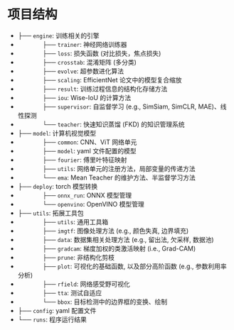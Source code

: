# 项目结构
- ├── `engine`: 训练相关的引擎
- $~~~~~~~~~~~~~~$├── `trainer`: 神经网络训练器
- $~~~~~~~~~~~~~~$├── `loss`: 损失函数 (对比损失，焦点损失)
- $~~~~~~~~~~~~~~$├── `crosstab`: 混淆矩阵 (多分类)
- $~~~~~~~~~~~~~~$├── `evolve`: 超参数进化算法
- $~~~~~~~~~~~~~~$├── `scaling`: EfficientNet 论文中的模型复合缩放
- $~~~~~~~~~~~~~~$├── `result`: 训练过程信息的结构化存储方法
- $~~~~~~~~~~~~~~$├── `iou`: Wise-IoU 的计算方法
- $~~~~~~~~~~~~~~$├── `supervisor`: 自监督学习 (e.g., SimSiam, SimCLR, MAE)、线性探测
- $~~~~~~~~~~~~~~$└── `teacher`: 快速知识蒸馏 (FKD) 的知识管理系统
- ├── `model`: 计算机视觉模型
- $~~~~~~~~~~~~~~$├── `common`: CNN、ViT 网络单元
- $~~~~~~~~~~~~~~$├── `model`: yaml 文件配置的模型
- $~~~~~~~~~~~~~~$├── `fourier`: 傅里叶特征映射
- $~~~~~~~~~~~~~~$├── `utils`: 网络单元的注册方法，局部变量的传递方法
- $~~~~~~~~~~~~~~$└── `ema`: Mean Teacher 的维护方法、半监督学习方法
- ├── `deploy`: torch 模型转换
- $~~~~~~~~~~~~~~$├── `onnx_run`: ONNX 模型管理
- $~~~~~~~~~~~~~~$└── `openvino`: OpenVINO 模型管理
- ├── `utils`: 拓展工具包
- $~~~~~~~~~~~~~~$├── `utils`: 通用工具箱
- $~~~~~~~~~~~~~~$├── `imgtf`: 图像处理方法 (e.g., 颜色失真, 边界填充)
- $~~~~~~~~~~~~~~$├── `data`: 数据集相关处理方法 (e.g., 留出法, 欠采样, 数据池)
- $~~~~~~~~~~~~~~$├── `gradcam`: 梯度加权的类激活映射 (i.e., Grad-CAM)
- $~~~~~~~~~~~~~~$├── `prune`: 非结构化剪枝
- $~~~~~~~~~~~~~~$├── `plot`: 可视化的基础函数, 以及部分高阶函数 (e.g., 参数利用率分析)
- $~~~~~~~~~~~~~~$├── `rfield`: 网络感受野可视化
- $~~~~~~~~~~~~~~$├── `tta`: 测试自适应
- $~~~~~~~~~~~~~~$└── `bbox`: 目标检测中的边界框的变换、绘制
- ├── `config`: yaml 配置文件
- └── `runs`: 程序运行结果
